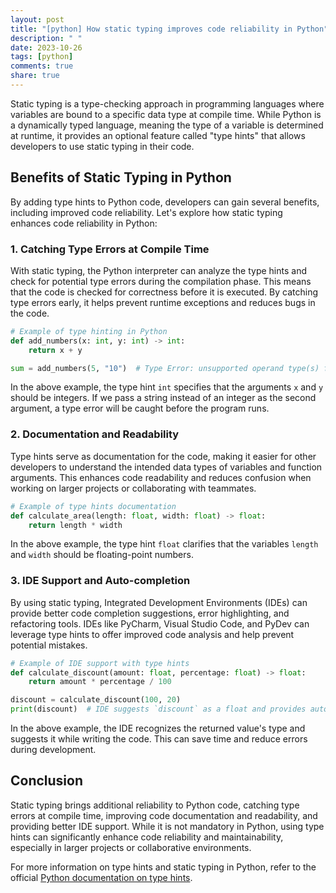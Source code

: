 ```yaml
---
layout: post
title: "[python] How static typing improves code reliability in Python"
description: " "
date: 2023-10-26
tags: [python]
comments: true
share: true
---
```


Static typing is a type-checking approach in programming languages where variables are bound to a specific data type at compile time. While Python is a dynamically typed language, meaning the type of a variable is determined at runtime, it provides an optional feature called "type hints" that allows developers to use static typing in their code.

## Benefits of Static Typing in Python

By adding type hints to Python code, developers can gain several benefits, including improved code reliability. Let's explore how static typing enhances code reliability in Python:

### 1. Catching Type Errors at Compile Time

With static typing, the Python interpreter can analyze the type hints and check for potential type errors during the compilation phase. This means that the code is checked for correctness before it is executed. By catching type errors early, it helps prevent runtime exceptions and reduces bugs in the code.

```python
# Example of type hinting in Python
def add_numbers(x: int, y: int) -> int:
    return x + y

sum = add_numbers(5, "10")  # Type Error: unsupported operand type(s) for +: 'int' and 'str'
```

In the above example, the type hint `int` specifies that the arguments `x` and `y` should be integers. If we pass a string instead of an integer as the second argument, a type error will be caught before the program runs.

### 2. Documentation and Readability

Type hints serve as documentation for the code, making it easier for other developers to understand the intended data types of variables and function arguments. This enhances code readability and reduces confusion when working on larger projects or collaborating with teammates.

```python
# Example of type hints documentation
def calculate_area(length: float, width: float) -> float:
    return length * width
```

In the above example, the type hint `float` clarifies that the variables `length` and `width` should be floating-point numbers.

### 3. IDE Support and Auto-completion

By using static typing, Integrated Development Environments (IDEs) can provide better code completion suggestions, error highlighting, and refactoring tools. IDEs like PyCharm, Visual Studio Code, and PyDev can leverage type hints to offer improved code analysis and help prevent potential mistakes.

```python
# Example of IDE support with type hints
def calculate_discount(amount: float, percentage: float) -> float:
    return amount * percentage / 100

discount = calculate_discount(100, 20)
print(discount)  # IDE suggests `discount` as a float and provides auto-completion
```

In the above example, the IDE recognizes the returned value's type and suggests it while writing the code. This can save time and reduce errors during development.

## Conclusion

Static typing brings additional reliability to Python code, catching type errors at compile time, improving code documentation and readability, and providing better IDE support. While it is not mandatory in Python, using type hints can significantly enhance code reliability and maintainability, especially in larger projects or collaborative environments.

For more information on type hints and static typing in Python, refer to the official [Python documentation on type hints](https://docs.python.org/3/library/typing.html).